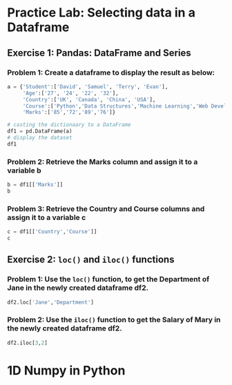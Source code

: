 # Practice Lab: Selecting data in a Dataframe

## Exercise 1: Pandas: DataFrame and Series 

### Problem 1: Create a dataframe to display the result as below:
```python
a = {'Student':['David', 'Samuel', 'Terry', 'Evan'],
     'Age':['27', '24', '22', '32'],
     'Country':['UK', 'Canada', 'China', 'USA'],
     'Course':['Python','Data Structures','Machine Learning','Web Development'],
     'Marks':['85','72','89','76']}

# casting the dictionaary to a DataFrame
df1 = pd.DataFrame(a)
# display the dataset
df1
```

### Problem 2: Retrieve the Marks column and assign it to a variable b
```python
b = df1[['Marks']]
b
```

### Problem 3: Retrieve the Country and Course columns and assign it to a variable c
```python
c = df1[['Country','Course']]
c
```

## Exercise 2: `loc()` and `iloc()` functions 

### Problem 1: Use the <code>loc()</code> function, to get the Department of Jane in the newly created dataframe df2.

```python
df2.loc['Jane','Department']
```

### Problem 2: Use the <code>iloc()</code> function to get the Salary of Mary in the newly created dataframe df2.

```python
df2.iloc[3,2]
```

# 1D Numpy in Python

## 